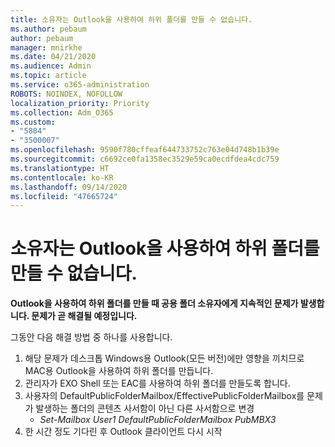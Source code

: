 ```yaml
---
title: 소유자는 Outlook을 사용하여 하위 폴더를 만들 수 없습니다.
ms.author: pebaum
author: pebaum
manager: mnirkhe
ms.date: 04/21/2020
ms.audience: Admin
ms.topic: article
ms.service: o365-administration
ROBOTS: NOINDEX, NOFOLLOW
localization_priority: Priority
ms.collection: Adm_O365
ms.custom:
- "5884"
- "3500007"
ms.openlocfilehash: 9590f780cffeaf644733752c763e04d748b1b39e
ms.sourcegitcommit: c6692ce0fa1358ec3529e59ca0ecdfdea4cdc759
ms.translationtype: HT
ms.contentlocale: ko-KR
ms.lasthandoff: 09/14/2020
ms.locfileid: "47665724"
---
```

# <a name="owner-cannot-create-sub-folder-using-outlook"></a>소유자는 Outlook을 사용하여 하위 폴더를 만들 수 없습니다.

**Outlook을 사용하여 하위 폴더를 만들 때 공용 폴더 소유자에게 지속적인 문제가 발생합니다. 문제가 곧 해결될 예정입니다.**

그동안 다음 해결 방법 중 하나를 사용합니다.

1. 해당 문제가 데스크톱 Windows용 Outlook(모든 버전)에만 영향을 끼치므로 MAC용 Outlook을 사용하여 하위 폴더를 만듭니다.
2. 관리자가 EXO Shell 또는 EAC를 사용하여 하위 폴더를 만들도록 합니다.
3. 사용자의 DefaultPublicFolderMailbox/EffectivePublicFolderMailbox를 문제가 발생하는 폴더의 콘텐츠 사서함이 아닌 다른 사서함으로 변경  
    - *Set-Mailbox User1 DefaultPublicFolderMailbox PubMBX3*
4. 한 시간 정도 기다린 후 Outlook 클라이언트 다시 시작